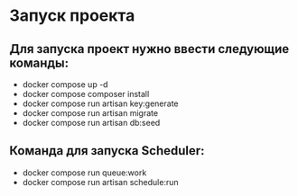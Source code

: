 # Запуск проекта

## Для запуска проект нужно ввести следующие команды:
- docker compose up -d
- docker compose composer install
- docker compose run artisan key:generate 
- docker compose run artisan migrate
- docker compose run artisan db:seed

## Команда для запуска Scheduler:
- docker compose run queue:work
- docker compose run artisan schedule:run
